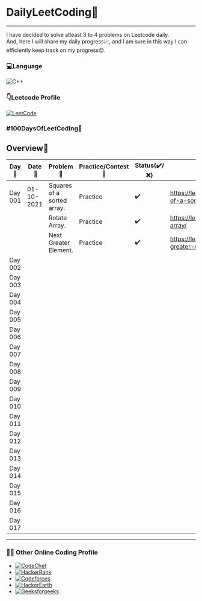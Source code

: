 # DailyLeetCoding🚀

 

--------


I have decided to solve atleast 3 to 4 problems on Leetcode daily.<br>
And, here I will share my daily progress📈,
 and I am sure in this way I can efficiently keep track on my progress😊.

### 💻Language
![C++](https://img.shields.io/badge/C%2B%2B-00599C?style=for-the-badge&logo=c%2B%2B&logoColor=white)

### 👇Leetcode Profile
<a href="https://leetcode.com/jyotikm1801/"><img alt="LeetCode" src="https://img.shields.io/badge/LeetCode-black?style=flat-square&logo=leetcode"></a>




### #100DaysOfLeetCoding🤘
## Overview:memo:

|**Day:pushpin:**|**Date &nbsp;:calendar:**|**Problem🧩**|**Practice/Contest🚨**|**Status(✔️/❌)**|**Reference Links :link:**|
|------|----------------------------|------------------------------------------|----------------------------------|----|------------------------------------------
|Day 001| 01-10-2021 | Squares of a sorted array.  | Practice  |✔️ | https://leetcode.com/problems/squares-of-a-sorted-array/
|       | | Rotate Array.  | Practice |✔️ | https://leetcode.com/problems/rotate-array/
|       | | Next Greater Element.  | Practice  |✔️ | https://leetcode.com/problems/next-greater-element-iii/
|Day 002| |   |  |
|Day 003| |   |  |
|Day 004| |   |  |
|Day 005| |   |  |
|Day 006| |   |  |
|Day 007| |   |  |
|Day 008| |   |  |
|Day 009| |   |  |
|Day 010| |   |  |
|Day 011| |   |  |
|Day 012| |   |  |
|Day 013| |   |  |
|Day 014| |   |  |
|Day 015| |   |  |
|Day 016| |   |  |
|Day 017| |   |  |
  
--------
  
### 👩‍💻 Other Online Coding Profile
  
-   <a href="https://www.codechef.com/users/jyotikm1801"><img alt="CodeChef" src="https://img.shields.io/badge/CodeChef-black?style=flat-square&logo=codechef"></a>
-   <a href="https://www.hackerrank.com/outofamo"><img alt="HackerRank" src="https://img.shields.io/badge/HackerRank-black?style=flat-square&logo=hackerrank"></a>
-   <a href="https://codeforces.com/profile/jyotikm1801"><img alt="Codeforces" src="https://img.shields.io/badge/Codeforces-black?style=flat-square&logo=codeforces"></a>
-   <a href="https://www.hackerearth.com/@jyoti1047"><img alt="HackerEarth" src="https://img.shields.io/badge/HackerEarth-black?style=flat-square&logo=hackerearth"></a>
-   <a href="https://auth.geeksforgeeks.org/user/jyotikm1801/profile"><img alt="Geeksforgeeks" src="https://img.shields.io/badge/GeeksforGeeks-black?style=flat-square&logo=geeksforgeeks"></a>
   
   
